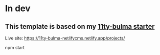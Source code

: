 # In dev

## This template is based on my [11ty-bulma starter](https://github.com/J-Filip/11ty-bulma-starter) 

Live site: https://11ty-bulma-netlifycms.netlify.app/projects/

npm start